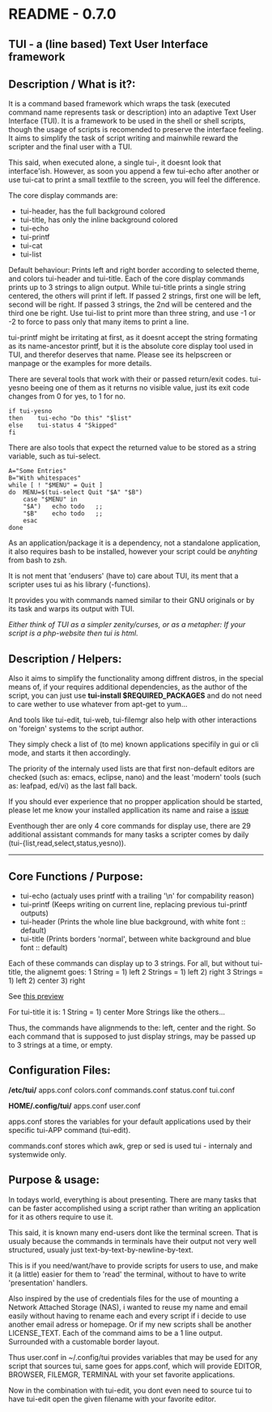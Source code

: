 README - 0.7.0
==============


TUI - a (line based) Text User Interface framework
---------------------------------


Description / What is it?:
--------------------------

It is a command based framework which wraps the task (executed command name represents task or description) into an adaptive Text User Interface (TUI).
It is a framework to be used in the shell or shell scripts, though the usage of scripts is recomended to preserve the interface feeling.
It aims to simplify the task of script writing and mainwhile reward the scripter and the final user with a TUI.

This said, when executed alone, a single tui-<command>, it doesnt look that interface'ish.
However, as soon you append a few tui-echo after another or use tui-cat to print a small textfile to the screen, you will feel the difference.

The core display commands are:

* tui-header, has the full background colored
* tui-title, has only the inline background colored
* tui-echo
* tui-printf
* tui-cat
* tui-list

Default behaviour:
Prints left and right border according to selected theme, and colors tui-header and tui-title.
Each of the core display commands prints up to 3 strings to align output.
While tui-title prints a single string centered, the others will print if left.
If passed 2 strings, first one will be left, second will be right.
If passed 3 strings, the 2nd will be centered and the third one be right.
Use tui-list to print more than three string, and use -1 or -2 to force to pass only that many items to print a line.

tui-printf might be irritating at first, as it doesnt accept the string formating as its name-ancestor printf, but it is the absolute core display tool used in TUI, and therefor deserves that name.
Please see its helpscreen or manpage or the examples for more details.

There are several tools that work with their or passed return/exit codes.
tui-yesno beeing one of them as it returns no visible value, just its exit code changes from 0 for yes, to 1 for no.

	if tui-yesno
	then	tui-echo "Do this" "$list"
	else	tui-status 4 "Skipped"
	fi

There are also tools that expect the returned value to be stored as a string variable, such as tui-select.

	A="Some Entries"
	B="With whitespaces"
	while [ ! "$MENU" = Quit ]
	do	MENU=$(tui-select Quit "$A" "$B")
		case "$MENU" in
		"$A")	echo todo	;;
		"$B"	echo todo	;;
		esac
	done

As an application/package it is a dependency, not a standalone application, it also requires bash to be installed, however your script could be _anyhting_ from bash to zsh.

It is not ment that 'endusers' (have to) care about TUI, its ment that a scripter uses tui as his library (-functions).

It provides you with commands named similar to their GNU originals or by its task and warps its output with TUI.

_Either think of TUI as a simpler zenity/curses, or as a metapher: If your script is a php-website then tui is html._


Description / Helpers:
----------------------

Also it aims to simplify the functionality among diffrent distros, in the special means of, 
if your requires additional dependencies, as the author of the script, 
you can just use **tui-install $REQUIRED\_PACKAGES** and do not need to care wether to use whatever from apt-get to yum...

And tools like tui-edit, tui-web, tui-filemgr also help with other interactions on 'foreign' systems to the script author.

They simply check a list of (to me) known applications specifily in gui or cli mode, and starts it then accordingly.

The priority of the internaly used lists are that first non-default editors are checked (such as: emacs, eclipse, nano) and the least 'modern' tools (such as: leafpad, ed/vi) as the last fall back.

If you should ever experience that no propper application should be started, please let me know your installed appllication its name and raise a [issue](https://github.com/sri-arjuna/tui/issues)

Eventhough ther are only 4 core commands for display use, there are 29 additional assistant commands for many tasks a scripter comes by daily (tui-{list,read,select,status,yesno)).



-----------


Core Functions / Purpose:
------------------------
* tui-echo (actualy uses printf with a trailing '\n' for compability reason)
* tui-printf (Keeps writing on current line, replacing previous tui-printf outputs)
* tui-header (Prints the whole line blue background, with white font :: default)
* tui-title (Prints borders 'normal', between white background and blue font :: default)

Each of these commands can display up to 3 strings.
For all, but without tui-title, the alignemt goes:
	1 String  = 1) left
	2 Strings = 1) left 2) right
	3 Strings = 1) left 2) center 3) right

See [this preview]()

For tui-title it is:
1 String = 1) center
More Strings like the others...

Thus, the commands have alignmends to the: left, center and the right.
So each command that is supposed to just display strings,
may be passed up to 3 strings at a time, or empty.



Configuration Files:
--------------------

**/etc/tui/**
	apps.conf
	colors.conf
	commands.conf
	status.conf
	tui.conf
	
**HOME/.config/tui/**
	apps.conf
	user.conf

apps.conf stores the variables for your default applications used by their specific tui-APP command (tui-edit).

commands.conf stores which awk, grep or sed is used tui - internaly and systemwide only.



Purpose & usage:
------------
In todays world, everything is about presenting.
There are many tasks that can be faster accomplished
using a script rather than writing an application for
it as others require to use it.

This said, it is known many end-users dont like the terminal screen.
That is usualy because the commands in terminals have their
output not very well structured, usualy just text-by-text-by-newline-by-text.

This is if you need/want/have to provide scripts for users to use,
and make it (a little) easier for them to 'read' the terminal,
without to have to write 'presentation' handlers.


Also inspired by the use of credentials files for the use of mounting a Network Attached Storage (NAS),
i wanted to reuse my name and email easily without
having to rename each and every script if i decide to use another email adress or homepage.
Or if my new scripts shall be another LICENSE_TEXT.
Each of the command aims to be a 1 line output.
Surrounded with a customable border layout.

Thus user.conf in ~/.config/tui provides variables that may be used for any script that sources tui,
same goes for apps.conf, which will provide EDITOR, BROWSER, FILEMGR, TERMINAL with your set favorite applications.

Now in the combination with tui-edit, you dont even need to source tui
to have tui-edit open the given filename with your favorite editor.


